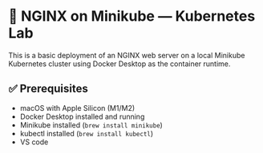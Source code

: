 # 🐳 NGINX on Minikube — Kubernetes Lab

This is a basic deployment of an NGINX web server on a local Minikube Kubernetes cluster using Docker Desktop as the container runtime.

## ✅ Prerequisites

- macOS with Apple Silicon (M1/M2)
- Docker Desktop installed and running
- Minikube installed (`brew install minikube`)
- kubectl installed (`brew install kubectl`)
- VS code

